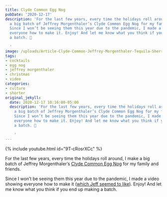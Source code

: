 ```yaml
---
title: Clyde Common Egg Nog
pubDate: '2020-12-17'
description: 'For the last few years, every time the holidays roll around, I make
  a big batch of Jeffrey Morgenthaler’s Clyde Common Egg Nog for my family and friends.
  Since I won’t be seeing them this year due to the pandemic, I made a video showing
  everyone how to make it. Enjoy! And let me know what you think if you end up making
  a batch. 🎁

  '
image: /uploads/Article-Clyde-Common-Jeffrey-Morgenthaler-Tequila-Sherry-Egg-Nog-Holiday-Cocktail-Recipe.jpg
tags:
- cocktails
- egg nog
- jeffrey morgenthaler
- christmas
- video
categories:
- culture
- shorter
original_jekyll:
  date: 2020-12-17 10:16:00-05:00
  description: 'For the last few years, every time the holidays roll around, I make
    a big batch of Jeffrey Morgenthaler’s Clyde Common Egg Nog for my family and friends.
    Since I won’t be seeing them this year due to the pandemic, I made a video showing
    everyone how to make it. Enjoy! And let me know what you think if you end up making
    a batch. 🎁

    '
---
```


{% include youtube.html id="9T-cRosrXCc" %}

For the last few years, every time the holidays roll around, I make a big batch of Jeffrey Morgenthaler’s [Clyde Common Egg Nog](https://jeffreymorgenthaler.com/clyde-common-egg-nog/) for my family and friends. 

Since I won’t be seeing them this year due to the pandemic, I made a video showing everyone how to make it ([which Jeff seemed to like](https://twitter.com/jeffmorgen/status/1339346284717645824)). Enjoy! And let me know what you think if you end up making a batch.